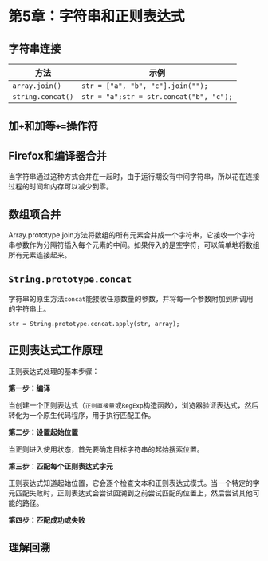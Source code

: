 ﻿# 第5章：字符串和正则表达式 #

## 字符串连接 ##

| 方法 | 示例 |
| ----- | ----- |
| `array.join()` | `str = ["a", "b", "c"].join("");` |
| `string.concat()` | `str = "a";str = str.concat("b", "c");` |

## 加`+`和加等`+=`操作符 ##

## Firefox和编译器合并 ##

当字符串通过这种方式合并在一起时，由于运行期没有中间字符串，所以花在连接过程的时间和内存可以减少到零。

## 数组项合并 ##

Array.prototype.join方法将数组的所有元素合并成一个字符串，它接收一个字符串参数作为分隔符插入每个元素的中间。如果传入的是空字符，可以简单地将数组所有元素连接起来。

## `String.prototype.concat` ##

字符串的原生方法`concat`能接收任意数量的参数，并将每一个参数附加到所调用的字符串上。

    str = String.prototype.concat.apply(str, array);
    
## 正则表达式工作原理 ##

正则表达式处理的基本步骤：

**第一步：编译**

当创建一个正则表达式（`正则直接量`或`RegExp`构造函数），浏览器验证表达式，然后转化为一个原生代码程序，用于执行匹配工作。

**第二步：设置起始位置**

当正则进入使用状态，首先要确定目标字符串的起始搜索位置。

**第三步：匹配每个正则表达式字元**

正则表达式知道起始位置，它会逐个检查文本和正则表达式模式。当一个特定的字元匹配失败时，正则表达式会尝试回溯到之前尝试匹配的位置上，然后尝试其他可能的路径。

**第四步：匹配成功或失败**

## 理解回溯 ##



